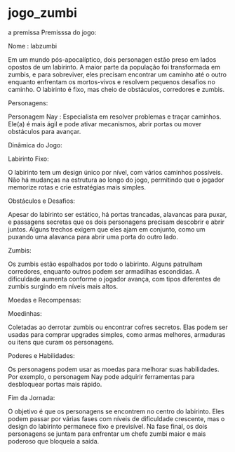 # jogo_zumbi
a premissa
Premisssa do jogo:

Nome : labzumbi

Em um mundo pós-apocalíptico, dois personagen estão preso em lados opostos de um labirinto. A maior parte da população foi transformada em zumbis, e para sobreviver, eles precisam encontrar um caminho até o outro enquanto enfrentam os mortos-vivos e resolvem pequenos desafios no caminho. O labirinto é fixo, mas cheio de obstáculos, corredores e zumbis.

Personagens:

Personagem Nay : Especialista em resolver problemas e traçar caminhos. Ele(a) é mais ágil e pode ativar mecanismos, abrir portas ou mover obstáculos para avançar.

Dinâmica do Jogo:

Labirinto Fixo:

O labirinto tem um design único por nível, com vários caminhos possíveis. Não há mudanças na estrutura ao longo do jogo, permitindo que o jogador memorize rotas e crie estratégias mais simples.

Obstáculos e Desafios:

 Apesar do labirinto ser estático, há portas trancadas, alavancas para puxar, e passagens secretas que os dois personagens precisam descobrir e abrir juntos. Alguns trechos exigem que eles ajam em conjunto, como um puxando uma alavanca para abrir uma porta do outro lado.

Zumbis:

Os zumbis estão espalhados por todo o labirinto. Alguns patrulham corredores, enquanto outros podem ser armadilhas escondidas. A dificuldade aumenta conforme o jogador avança, com  tipos diferentes de zumbis surgindo em níveis mais altos.


Moedas e Recompensas:

Moedinhas:

Coletadas ao derrotar zumbis ou encontrar cofres secretos. Elas podem ser usadas para comprar upgrades simples, como armas melhores, armaduras ou itens que curam os personagens.

Poderes e Habilidades:

Os personagens podem usar as moedas para melhorar suas habilidades. Por exemplo, o personagem Nay pode adquirir ferramentas para desbloquear portas mais rápido.


Fim da Jornada:

O objetivo é que os personagens se encontrem no centro do labirinto. Eles podem passar por várias fases com níveis de dificuldade crescente, mas o design do labirinto permanece fixo e previsível. Na fase final, os dois personagens se juntam para enfrentar um chefe zumbi maior e mais poderoso que bloqueia a saída.